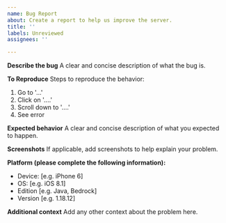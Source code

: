 ```yaml
---
name: Bug Report
about: Create a report to help us improve the server.
title: ''
labels: Unreviewed
assignees: ''

---
```


**Describe the bug**
A clear and concise description of what the bug is.

**To Reproduce**
Steps to reproduce the behavior:
1. Go to '...'
2. Click on '....'
3. Scroll down to '....'
4. See error

**Expected behavior**
A clear and concise description of what you expected to happen.

**Screenshots**
If applicable, add screenshots to help explain your problem.

**Platform (please complete the following information):**
 - Device: [e.g. iPhone 6]
 - OS: [e.g. iOS 8.1]
 - Edition [e.g. Java, Bedrock]
 - Version [e.g. 1.18.12]

**Additional context**
Add any other context about the problem here.
